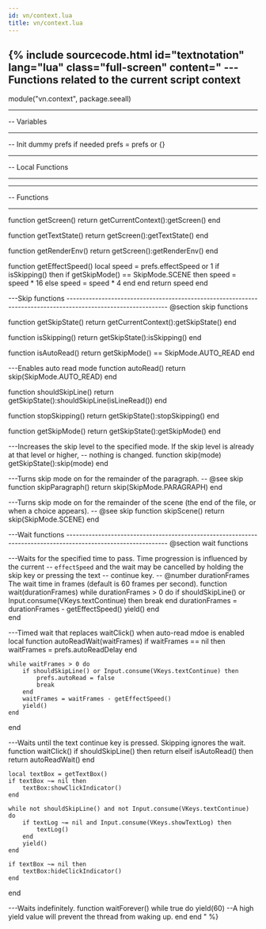 ```yaml
---
id: vn/context.lua
title: vn/context.lua
---
```


<!--excerpt-->

{% include sourcecode.html id="textnotation" lang="lua" class="full-screen" content="
---Functions related to the current script context
-- 
module(\"vn.context\", package.seeall)

-- ----------------------------------------------------------------------------
--  Variables
-- ----------------------------------------------------------------------------

-- Init dummy prefs if needed
prefs = prefs or &#123;}

-- ----------------------------------------------------------------------------
--  Local Functions
-- ----------------------------------------------------------------------------

-- ----------------------------------------------------------------------------
--  Functions
-- ----------------------------------------------------------------------------

function getScreen()
    return getCurrentContext():getScreen()
end

function getTextState()
    return getScreen():getTextState()
end

function getRenderEnv()
    return getScreen():getRenderEnv()
end

function getEffectSpeed()
    local speed = prefs.effectSpeed or 1
    if isSkipping() then
        if getSkipMode() == SkipMode.SCENE then
            speed = speed * 16
        else
            speed = speed * 4
        end
    end
    return speed
end

---Skip functions
-------------------------------------------------------------------------------------------------------------- @section skip functions

function getSkipState()
    return getCurrentContext():getSkipState()
end

function isSkipping()
    return getSkipState():isSkipping()
end

function isAutoRead()
    return getSkipMode() == SkipMode.AUTO_READ
end

---Enables auto read mode
function autoRead()
    return skip(SkipMode.AUTO_READ)
end

function shouldSkipLine()
    return getSkipState():shouldSkipLine(isLineRead())
end

function stopSkipping()
    return getSkipState():stopSkipping()
end

function getSkipMode()
    return getSkipState():getSkipMode()
end

---Increases the skip level to the specified mode. If the skip level is already at that level or higher,
-- nothing is changed.
function skip(mode)
    getSkipState():skip(mode)
end

---Turns skip mode on for the remainder of the paragraph.
-- @see skip
function skipParagraph()
    return skip(SkipMode.PARAGRAPH)
end

---Turns skip mode on for the remainder of the scene (the end of the file, or when a choice appears).
-- @see skip
function skipScene()
    return skip(SkipMode.SCENE)
end

---Wait functions
-------------------------------------------------------------------------------------------------------------- @section wait functions

---Waits for the specified time to pass. Time progression is influenced by the current
-- <code>effectSpeed</code> and the wait may be cancelled by holding the skip key or pressing the text
-- continue key.
-- @number durationFrames The wait time in frames (default is 60 frames per second).
function wait(durationFrames)
    while durationFrames > 0 do
        if shouldSkipLine() or Input.consume(VKeys.textContinue) then
            break
        end
        durationFrames = durationFrames - getEffectSpeed()
        yield()
    end    
end

---Timed wait that replaces waitClick() when auto-read mdoe is enabled
local function autoReadWait(waitFrames)
    if waitFrames == nil then
        waitFrames = prefs.autoReadDelay
    end

    while waitFrames > 0 do
        if shouldSkipLine() or Input.consume(VKeys.textContinue) then
            prefs.autoRead = false
            break
        end
        waitFrames = waitFrames - getEffectSpeed()
        yield()
    end
end

---Waits until the text continue key is pressed. Skipping ignores the wait.
function waitClick()
    if shouldSkipLine() then
        return
    elseif isAutoRead() then
        return autoReadWait()
    end

    local textBox = getTextBox()
    if textBox ~= nil then
        textBox:showClickIndicator()
    end

    while not shouldSkipLine() and not Input.consume(VKeys.textContinue) do
        if textLog ~= nil and Input.consume(VKeys.showTextLog) then
            textLog()
        end
        yield()
    end

    if textBox ~= nil then
        textBox:hideClickIndicator()
    end
end

---Waits indefinitely.
function waitForever()
    while true do
        yield(60) --A high yield value will prevent the thread from waking up.
    end
end
" %}
                